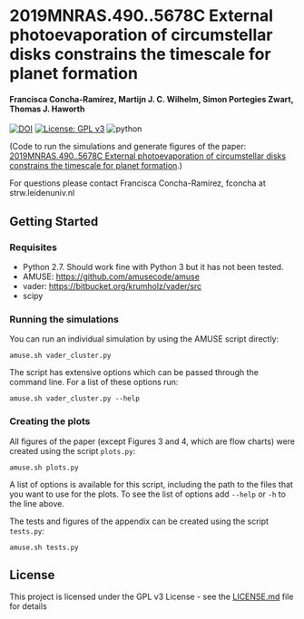 # 2019MNRAS.490..5678C External photoevaporation of circumstellar disks constrains the timescale for planet formation
#### Francisca Concha-Ramírez, Martijn J. C. Wilhelm, Simon Portegies Zwart, Thomas J. Haworth
[![DOI](https://zenodo.org/badge/DOI/10.5281/zenodo.3537675.svg)](https://doi.org/10.5281/zenodo.3537675) [![License: GPL v3](https://img.shields.io/badge/License-GPL%20v3-blue.svg)](https://www.gnu.org/licenses/gpl-3.0) ![python](https://img.shields.io/badge/python-2.7-yellow.svg)

(Code to run the simulations and generate figures of the paper: [2019MNRAS.490..5678C External photoevaporation of circumstellar disks constrains the timescale for planet formation](https://doi.org/10.1093/mnras/stz2973).)

For questions please contact Francisca Concha-Ramírez, fconcha at strw.leidenuniv.nl

## Getting Started

### Requisites
* Python 2.7. Should work fine with Python 3 but it has not been tested.
* AMUSE: https://github.com/amusecode/amuse
* vader: https://bitbucket.org/krumholz/vader/src
* scipy

### Running the simulations

You can run an individual simulation by using the AMUSE script directly:

```
amuse.sh vader_cluster.py
```

The script has extensive options which can be passed through the command line. For a list of these options run:

```
amuse.sh vader_cluster.py --help
```

### Creating the plots

All figures of the paper (except Figures 3 and 4, which are flow charts) were created using the script ``plots.py``:

```
amuse.sh plots.py
```
A list of options is available for this script, including the path to the files that you want to use for the plots. To see the list of options add ```--help``` or ```-h``` to the line above.

The tests and figures of the appendix can be created using the script ``tests.py``:

```
amuse.sh tests.py
```

## License

This project is licensed under the GPL v3 License - see the [LICENSE.md](LICENSE.md) file for details
